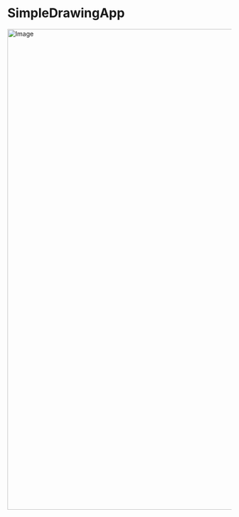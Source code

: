 # SimpleDrawingApp
<img width="1920" height="1080" alt="Image" src="https://github.com/user-attachments/assets/d1c88120-1a3b-4f6a-a485-59a2a1a02abc" />
